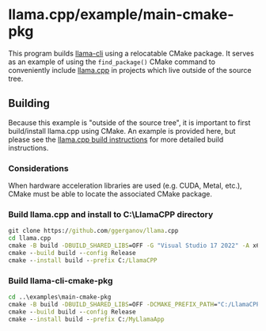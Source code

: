 # llama.cpp/example/main-cmake-pkg

This program builds [llama-cli](../main) using a relocatable CMake package. It serves as an example of using the `find_package()` CMake command to conveniently include [llama.cpp](https://github.com/ggerganov/llama.cpp) in projects which live outside of the source tree.

## Building

Because this example is "outside of the source tree", it is important to first build/install llama.cpp using CMake. An example is provided here, but please see the [llama.cpp build instructions](../..) for more detailed build instructions.

### Considerations

When hardware acceleration libraries are used (e.g. CUDA, Metal, etc.), CMake must be able to locate the associated CMake package.

### Build llama.cpp and install to C:\LlamaCPP directory

```cmd
git clone https://github.com/ggerganov/llama.cpp
cd llama.cpp
cmake -B build -DBUILD_SHARED_LIBS=OFF -G "Visual Studio 17 2022" -A x64
cmake --build build --config Release
cmake --install build --prefix C:/LlamaCPP
```

### Build llama-cli-cmake-pkg


```cmd
cd ..\examples\main-cmake-pkg
cmake -B build -DBUILD_SHARED_LIBS=OFF -DCMAKE_PREFIX_PATH="C:/LlamaCPP/lib/cmake/Llama" -G "Visual Studio 17 2022" -A x64
cmake --build build --config Release
cmake --install build --prefix C:/MyLlamaApp
```
